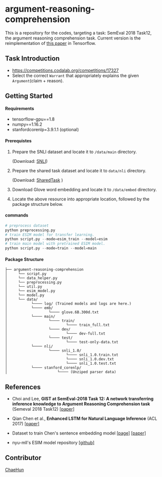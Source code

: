 # argument-reasoning-comprehension

This is a repository for the codes, targeting a task: SemEval 2018 Task12, the argument reasoning comprehension task. Current version is the reimplementation of [this paper](http://aclweb.org/anthology/S18-1122) in Tensorflow.

## Task Introduction

* https://competitions.codalab.org/competitions/17327
* Select the correct `Warrant` that appropriately explains the given `Argument`(claim + reason).



## Getting Started

#### Requirements

- tensorflow-gpu==1.8
- numpy==1.16.2
- stanfordcorenlp=3.9.1.1 (optional)



#### Prerequistes

1. Prepare the SNLI dataset and locate it to `/data/main` directory.

   (Download:  [SNLI](<https://nlp.stanford.edu/projects/snli/>))

2. Prepare the shared task dataset and locate it to `data/nli` directory.

   (Download:   [SharedTask](<https://github.com/habernal/semeval2018-task12>) )

3. Download Glove word embedding and locate it to `/data/embed` directory.

4. Locate the above resource into appropriate location, followed by the package structure below.



#### commands

```python
# preprocess dataset
python preprocessing.py
# train ESIM model for transfer learning.
python script.py --mode=esim_train --model=esim
# train main model with pretrained ESIM model.
python script.py --mode=train --model=main
```



#### Package Structure

```
├── argument-reasoning-comprehension
│     └── script.py
│     └── data_helper.py
│     └── preprocessing.py
│     └── util.py
│     └── esim_model.py
│     └── model.py
│     └── data/
│     		└──── log/ (Trained models and logs are here.)
│     		└──── emb/
│ 		    		└──── glove.6B.300d.txt
│     		└──── main/
│ 		    		└──── train/
│		 		    		└──── train_full.txt
│ 		    		└──── dev/
│		 		    		└──── dev-full.txt
│ 		    		└──── test/
│		 		    		└──── test-only-data.txt
│     		└──── nli/
│		     		└──── snli_1.0/
│				     		└──── snli_1.0.train.txt
│				     		└──── snli_1.0.dev.txt
│				     		└──── snli_1.0.test.txt
│     		└──── stanford_corenlp/
│			     		└──── (Unziped parser data)
```



## References

* Choi and Lee, **GIST at SemEval-2018 Task 12: A network transferring inference knowledge to Argument Reasoning Comprehension task** (Semeval 2018 Task12) [[paper]](http://aclweb.org/anthology/S18-1122)

* Qian Chen et al., **Enhanced LSTM for Natural Language Inference** (ACL 2017) [[paper]](http://www.aclweb.org/anthology/P17-1152)

* Dataset to train Chen's sentence embedding model [[page]](https://www.nyu.edu/projects/bowman/multinli/) [[paper]](http://aclweb.org/anthology/N18-1101)

* nyu-mll's ESIM model repository [[github]](https://github.com/nyu-mll/multiNLI/blob/master/python/models/esim.py)

## Contributor

[ChaeHun](http://nlp.kaist.ac.kr/~ddehun)
